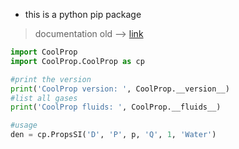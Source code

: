- this is a python pip package

> documentation old --> [link](http://www.coolprop.org/v4/apidoc/CoolProp.html)

```python
import CoolProp
import CoolProp.CoolProp as cp

#print the version
print('CoolProp version: ', CoolProp.__version__)
#list all gases
print('CoolProp fluids: ', CoolProp.__fluids__)

#usage
den = cp.PropsSI('D', 'P', p, 'Q', 1, 'Water')
```